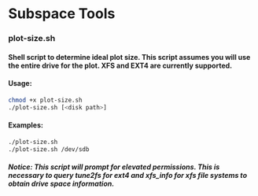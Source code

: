 # Subspace Tools

### plot-size.sh
#### Shell script to determine ideal plot size. This script assumes you will use the entire drive for the plot. XFS and EXT4 are currently supported.

#### Usage:
```bash
chmod +x plot-size.sh
./plot-size.sh [<disk path>]
```

#### Examples:
```bash
./plot-size.sh
./plot-size.sh /dev/sdb
```
##### Notice: This script will prompt for elevated permissions. This is necessary to query tune2fs for ext4 and xfs_info for xfs file systems to obtain drive space information.
